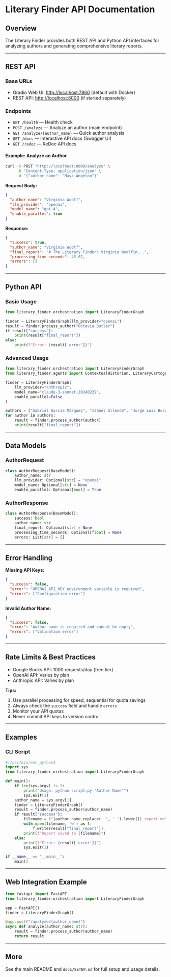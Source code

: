 
# Literary Finder API Documentation

## Overview

The Literary Finder provides both REST API and Python API interfaces for analyzing authors and generating comprehensive literary reports.

---

## REST API

### Base URLs

- Gradio Web UI: [http://localhost:7860](http://localhost:7860) (default with Docker)
- REST API: [http://localhost:8000](http://localhost:8000) (if started separately)

### Endpoints

- `GET /health` — Health check
- `POST /analyze` — Analyze an author (main endpoint)
- `GET /analyze/{author_name}` — Quick author analysis
- `GET /docs` — Interactive API docs (Swagger UI)
- `GET /redoc` — ReDoc API docs

#### Example: Analyze an Author

```bash
curl -X POST "http://localhost:8000/analyze" \
     -H "Content-Type: application/json" \
     -d '{"author_name": "Maya Angelou"}'
```

**Request Body:**

```json
{
  "author_name": "Virginia Woolf",
  "llm_provider": "openai",
  "model_name": "gpt-4",
  "enable_parallel": true
}
```

**Response:**

```json
{
  "success": true,
  "author_name": "Virginia Woolf",
  "final_report": "# The Literary Finder: Virginia Woolf\n...",
  "processing_time_seconds": 45.67,
  "errors": []
}
```

---

## Python API

### Basic Usage

```python
from literary_finder.orchestration import LiteraryFinderGraph

finder = LiteraryFinderGraph(llm_provider="openai")
result = finder.process_author("Octavia Butler")
if result["success"]:
    print(result["final_report"])
else:
    print(f"Error: {result['error']}")
```

### Advanced Usage

```python
from literary_finder.orchestration import LiteraryFinderGraph
from literary_finder.agents import ContextualHistorian, LiteraryCartographer, LegacyConnector

finder = LiteraryFinderGraph(
    llm_provider="anthropic",
    model_name="claude-3-sonnet-20240229",
    enable_parallel=False
)

authors = ["Gabriel García Márquez", "Isabel Allende", "Jorge Luis Borges"]
for author in authors:
    result = finder.process_author(author)
    print(result["final_report"])
```

---

## Data Models

### AuthorRequest

```python
class AuthorRequest(BaseModel):
    author_name: str
    llm_provider: Optional[str] = "openai"
    model_name: Optional[str] = None
    enable_parallel: Optional[bool] = True
```

### AuthorResponse

```python
class AuthorResponse(BaseModel):
    success: bool
    author_name: str
    final_report: Optional[str] = None
    processing_time_seconds: Optional[float] = None
    errors: List[str] = []
```

---

## Error Handling

**Missing API Keys:**

```json
{
  "success": false,
  "error": "OPENAI_API_KEY environment variable is required",
  "errors": ["Configuration error"]
}
```

**Invalid Author Name:**

```json
{
  "success": false,
  "error": "Author name is required and cannot be empty",
  "errors": ["Validation error"]
}
```

---

## Rate Limits & Best Practices

- Google Books API: 1000 requests/day (free tier)
- OpenAI API: Varies by plan
- Anthropic API: Varies by plan

**Tips:**

1. Use parallel processing for speed, sequential for quota savings
2. Always check the `success` field and handle `errors`
3. Monitor your API quotas
4. Never commit API keys to version control

---

## Examples

### CLI Script

```python
#!/usr/bin/env python3
import sys
from literary_finder.orchestration import LiteraryFinderGraph

def main():
    if len(sys.argv) != 2:
        print("Usage: python script.py 'Author Name'")
        sys.exit(1)
    author_name = sys.argv[1]
    finder = LiteraryFinderGraph()
    result = finder.process_author(author_name)
    if result["success"]:
        filename = f"{author_name.replace(' ', '_').lower()}_report.md"
        with open(filename, 'w') as f:
            f.write(result["final_report"])
        print(f"Report saved to {filename}")
    else:
        print(f"Error: {result['error']}")
        sys.exit(1)

if __name__ == "__main__":
    main()
```

---

## Web Integration Example

```python
from fastapi import FastAPI
from literary_finder.orchestration import LiteraryFinderGraph

app = FastAPI()
finder = LiteraryFinderGraph()

@app.post("/analyze/{author_name}")
async def analyze(author_name: str):
    result = finder.process_author(author_name)
    return result
```

---

## More

See the main README and `docs/SETUP.md` for full setup and usage details.
